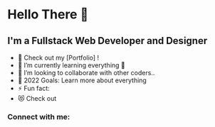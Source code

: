 # Hello There 👋

## I'm a Fullstack Web Developer and Designer

- 🔭 Check out my [Portfolio] !
- 🌱 I’m currently learning everything 🤣
- 👯 I’m looking to collaborate with other coders..
- 🥅 2022 Goals: Learn more about everything
- ⚡ Fun fact:
- 😻 Check out

### Connect with me:

